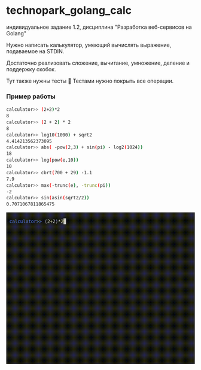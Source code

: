 # technopark_golang_calc
индивидуальное задание 1.2, дисциплина "Разработка веб-сервисов на Golang"

Нужно написать калькулятор, умеющий вычислять выражение, подаваемое на STDIN.

Достаточно реализовать сложение, вычитание, умножение, деление и поддержку скобок.

Тут также нужны тесты 🙂 Тестами нужно покрыть все операции.

### Пример работы

```bash
calculator>> (2+2)*2
8
calculator>> (2 + 2) * 2
8
calculator>> log10(1000) + sqrt2
4.414213562373095
calculator>> abs( -pow(2,3) + sin(pi) - log2(1024))
18
calculator>> log(pow(e,10))
10
calculator>> cbrt(700 + 29) -1.1
7.9
calculator>> max(-trunc(e), -trunc(pi))
-2
calculator>> sin(asin(sqrt2/2))
0.7071067811865475
```
![alt-text](https://github.com/Natali-Skv/technopark_golang_calc/blob/dev-with-fcns/example.gif)

